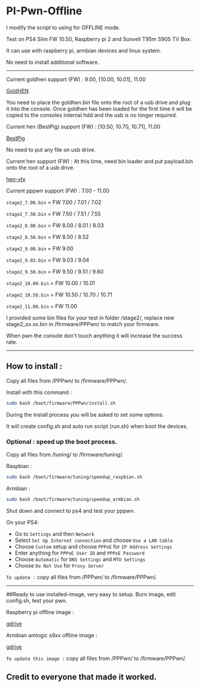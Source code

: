 # PI-Pwn-Offline

I modify the script to using for OFFLINE mode.

Test on PS4 Slim FW 10.50, Raspberry pi 2 and Sunvell T95m S905 TV Box.

It can use with raspberry pi, armbian devices and linux system.

No need to install additional software.

---------------------------------------------------------------------------------------

Current goldhen support       (FW) : 9.00, [10.00, 10.01], 11.00

[GoldHEN](https://github.com/GoldHEN/GoldHEN/releases)

You need to place the goldhen.bin file onto the root of a usb drive and plug it into the console.
Once goldhen has been loaded for the first time it will be copied to the consoles internal hdd and the usb is no longer required.

Current hen (BestPig) support (FW) : [10.50, 10.70, 10.71], 11.00

[BestPig](https://github.com/BestPig/ps4-hen-vtx/releases)

No need to put any file on usb drive.

Current hen support           (FW) : At this time, need bin loader and put payload.bin onto the root of a usb drive.

[hen-vtx](https://github.com/EchoStretch/ps4-hen-vtx/releases)

Current pppwn support         (FW) : 7.00 - 11.00

`stage2_7.00.bin`  = FW 7.00 / 7.01 / 7.02

`stage2_7.50.bin`  = FW 7.50 / 7.51 / 7.55

`stage2_8.00.bin`  = FW 8.00 / 8.01 / 8.03

`stage2_8.50.bin`  = FW 8.50 / 8.52

`stage2_9.00.bin`  = FW 9.00

`stage2_9.03.bin`  = FW 9.03 / 9.04

`stage2_9.50.bin`  = FW 9.50 / 9.51 / 9.60

`stage2_10.00.bin` = FW 10.00 / 10.01

`stage2_10.50.bin` = FW 10.50 / 10.70 / 10.71

`stage2_11.00.bin` = FW 11.00

I provided some bin files for your test in folder /stage2/, replace new stage2_xx.xx.bin in /firmware/PPPwn/ to match your firmware.

When pwn the console don't touch anything it will increase the success rate.

---------------------------------------------------------------------------------------


## How to install :

Copy all files from /PPPwn/ to /firmware/PPPwn/.

Install with this command :

```sh
sudo bash /boot/firmware/PPPwn/install.sh
```

During the install process you will be asked to set some options.

It will create config.sh and auto run script (run.sh) when boot the devices.

### Optional : speed up the boot process.

Copy all files from /tuning/ to /firmware/tuning/.

Raspbian :

```sh
sudo bash /boot/firmware/tuning/speedup_raspbian.sh
```

Armbian :

```sh
sudo bash /boot/firmware/tuning/speedup_armbian.sh
```

Shut down and connect to ps4 and test your pppwn.

On your PS4:

- Go to `Settings` and then `Network`
- Select `Set Up Internet connection` and choose `Use a LAN Cable`
- Choose `Custom` setup and choose `PPPoE` for `IP Address Settings`
- Enter anything for `PPPoE User ID` and `PPPoE Password`
- Choose `Automatic` for `DNS Settings` and `MTU Settings`
- Choose `Do Not Use` for `Proxy Server`



`To update :` copy all files from /PPPwn/ to /firmware/PPPwn/.

---------------------------------------------------------------------------------------


##Ready to use installed-image, very easy to setup. Burn image, edit config.sh, test your pwn.


Raspberry pi offline image :

[gdrive](https://drive.google.com/file/d/1B77cpOlqDezk_ZGb8Iq76Zwk2XyXiXLm/view)


Armbian amlogic s9xx offline image :

[gdrive](https://drive.google.com/file/d/1lJDEnSDJddFn1aSHEMuiIIfhtkltQSNp/view)



`To update this image :` copy all files from /PPPwn/ to /firmware/PPPwn/.



## Credit to everyone that made it worked.
